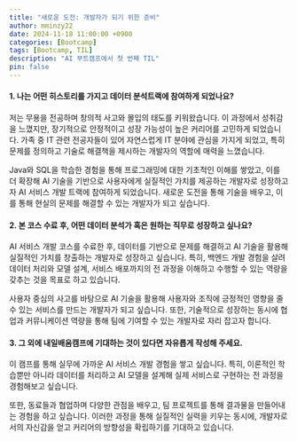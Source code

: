 ```yaml
---
title: "새로운 도전: 개발자가 되기 위한 준비"
author: mminzy22
date: 2024-11-18 11:00:00 +0900
categories: [Bootcamp]
tags: [Bootcamp, TIL]
description: "AI 부트캠프에서 첫 번째 TIL"
pin: false
---
```


#### 1. **나는 어떤 히스토리를 가지고 데이터 분석트랙에 참여하게 되었나요?**
저는 무용을 전공하며 창의적 사고와 몰입의 태도를 키워왔습니다. 이 과정에서 성취감을 느꼈지만, 장기적으로 안정적이고 성장 가능성이 높은 커리어를 고민하게 되었습니다. 가족 중 IT 관련 전공자들이 있어 자연스럽게 IT 분야에 관심을 가지게 되었고, 특히 문제를 정의하고 기술로 해결책을 제시하는 개발자의 역할에 매력을 느꼈습니다.

Java와 SQL을 학습한 경험을 통해 프로그래밍에 대한 기초적인 이해를 쌓았고, 이를 더 확장해 AI 기술을 기반으로 사용자에게 실질적인 가치를 제공하는 개발자로 성장하고자 AI 서비스 개발 트랙에 참여하게 되었습니다. 새로운 도전을 통해 기술을 배우고, 이를 통해 현실의 문제를 해결할 수 있는 개발자가 되고 싶습니다.

#### 2. **본 코스 수료 후, 어떤 데이터 분석가 혹은 원하는 직무로 성장하고 싶나요?**
AI 서비스 개발 코스를 수료한 후, 데이터를 기반으로 문제를 해결하고 AI 기술을 활용해 실질적인 가치를 창출하는 개발자로 성장하고 싶습니다. 특히, 백엔드 개발 경험을 살려 데이터 처리와 모델 설계, 서비스 배포까지의 전 과정을 이해하고 수행할 수 있는 역량을 갖추는 것을 목표로 하고 있습니다.

사용자 중심의 사고를 바탕으로 AI 기술을 활용해 사용자와 조직에 긍정적인 영향을 줄 수 있는 서비스를 만드는 개발자가 되고 싶습니다. 또한, 기술적으로 성장하는 동시에 협업과 커뮤니케이션 역량을 통해 팀에 기여할 수 있는 개발자로 자리 잡고자 합니다.

#### 3. **그 외에 내일배움캠프에 기대하는 것이 있다면 자유롭게 작성해 주세요.**
이 캠프를 통해 실무에 가까운 AI 서비스 개발 경험을 쌓고 싶습니다. 특히, 이론적인 학습뿐만 아니라 데이터를 처리하고 AI 모델을 설계해 실제 서비스로 구현하는 전 과정을 경험해보고 싶습니다.

또한, 동료들과 협업하며 다양한 관점을 배우고, 팀 프로젝트를 통해 결과물을 만들어내는 경험을 하고 싶습니다. 이러한 과정을 통해 실질적인 실력을 키우는 동시에, 개발자로서의 자신감을 얻고 커리어의 방향성을 확립하기를 기대하고 있습니다.